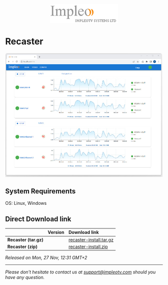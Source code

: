
<div align="center">
  <a >
    <img src="images/impleo_logo.png" alt="Logo" >
  </a>
</div>

# Recaster

![Recaster](images/recaster-main-sm.jpg)

## System Requirements

OS: Linux, Windows


## Direct Download link

|          | Version             | Download link                                                           | 
|:---------|:-------------------:|:------------------------------------------------------------------------|
| **Recaster (tar.gz)** |   | [recaster-install.tar.gz](https://github.com/impleotv/recaster-release/releases/download/ver2.0.5/recaster-install.tar.gz)  | 
| **Recaster (zip)** |   | [recaster-install.zip](https://github.com/impleotv/recaster-release/releases/download/ver2.0.5/recaster-install.zip)  | 

*Released on Mon, 27 Nov, 12:31 GMT+2*



----  
*Please don't hesitate to contact us at support@impleotv.com should you have any question.*
